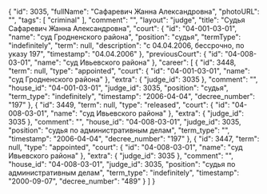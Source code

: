{
    "id": 3035,
    "fullName": "Сафаревич Жанна Александровна",
    "photoURL": "",
    "tags": [
        "criminal"
    ],
    "comment": "",
    "layout": "judge",
    "title": "Судья Сафаревич Жанна Александровна",
    "court": {
        "id": "04-001-03-01",
        "name": "суд Гродненского района",
        "position": "судья",
        "termType": "indefinitely",
        "term": null,
        "description": "c 04.04.2006, бессрочно, по указу 197",
        "timestamp": "04.04.2006"
    },
    "previousCourt": {
        "id": "04-008-03-01",
        "name": "суд Ивьевского района"
    },
    "career": [
        {
            "id": 3448,
            "term": null,
            "type": "appointed",
            "court": {
                "id": "04-001-03-01",
                "name": "суд Гродненского района"
            },
            "extra": {
                "judge_id": 3035
            },
            "comment": "",
            "house_id": "04-001-03-01",
            "judge_id": 3035,
            "position": "судья",
            "term_type": "indefinitely",
            "timestamp": "2006-04-04",
            "decree_number": "197"
        },
        {
            "id": 3449,
            "term": null,
            "type": "released",
            "court": {
                "id": "04-008-03-01",
                "name": "суд Ивьевского района"
            },
            "extra": {
                "judge_id": 3035
            },
            "comment": "",
            "house_id": "04-008-03-01",
            "judge_id": 3035,
            "position": "судья по административным делам",
            "term_type": "",
            "timestamp": "2006-04-04",
            "decree_number": "197"
        },
        {
            "id": 3447,
            "term": null,
            "type": "appointed",
            "court": {
                "id": "04-008-03-01",
                "name": "суд Ивьевского района"
            },
            "extra": {
                "judge_id": 3035
            },
            "comment": "",
            "house_id": "04-008-03-01",
            "judge_id": 3035,
            "position": "судья по административным делам",
            "term_type": "indefinitely",
            "timestamp": "2000-09-07",
            "decree_number": "489"
        }
    ]
}